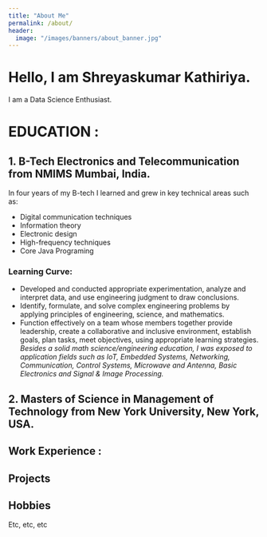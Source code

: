 ```yaml
---
title: "About Me"
permalink: /about/
header:
  image: "/images/banners/about_banner.jpg"
---
```


# Hello, I am Shreyaskumar Kathiriya.
I am a Data Science Enthusiast.
# EDUCATION :
## 1. B-Tech Electronics and Telecommunication from NMIMS Mumbai, India.
 In four years of my B-tech I learned and grew in key technical areas such as:
 - Digital communication techniques
 - Information theory
 - Electronic design
 - High-frequency techniques
 - Core Java Programing
### Learning Curve:  
 - Developed and conducted appropriate experimentation, analyze and interpret data, and use engineering judgment to draw conclusions.
 - Identify, formulate, and solve complex engineering problems by applying principles of engineering, science, and mathematics.
 - Function effectively on a team whose members together provide leadership, create a collaborative and inclusive environment, establish goals, plan tasks, meet objectives, using appropriate learning strategies.
 *Besides a solid math science/engineering education, I was exposed to application fields such as IoT, Embedded Systems, Networking, Communication, Control Systems, Microwave and Antenna, Basic Electronics and Signal & Image Processing.*

 ## 2. Masters of Science in Management of Technology from New York University, New York, USA.


## Work Experience :

## Projects

## Hobbies

Etc, etc, etc

